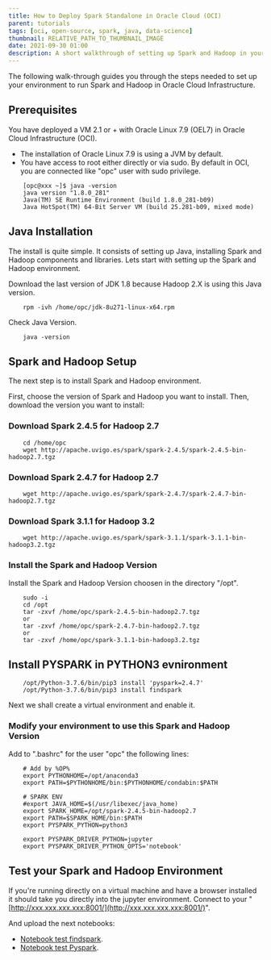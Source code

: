 ```yaml
---
title: How to Deploy Spark Standalone in Oracle Cloud (OCI)
parent: tutorials
tags: [oci, open-source, spark, java, data-science]
thumbnail: RELATIVE_PATH_TO_THUMBNAIL_IMAGE
date: 2021-09-30 01:00
description: A short walkthrough of setting up Spark and Hadoop in your OCI environment.
---
```

The following walk-through guides you through the steps needed to set up your environment to run Spark and Hadoop in Oracle Cloud Infrastructure.

## Prerequisites

You have deployed a VM 2.1 or + with Oracle Linux 7.9 (OEL7) in Oracle Cloud Infrastructure (OCI).

* The installation of Oracle Linux 7.9 is using a JVM by default.
* You have access to root either directly or via sudo. By default in OCI, you are connected like "opc" user with sudo privilege.

```console
    [opc@xxx ~]$ java -version
    java version "1.8.0_281"
    Java(TM) SE Runtime Environment (build 1.8.0_281-b09)
    Java HotSpot(TM) 64-Bit Server VM (build 25.281-b09, mixed mode)
```

## Java Installation

The install is quite simple. It consists of setting up Java, installing Spark and Hadoop components and libraries. Lets start with setting up the Spark and Hadoop environment.

Download the last version of JDK 1.8 because Hadoop 2.X is using this Java version.
```console
    rpm -ivh /home/opc/jdk-8u271-linux-x64.rpm
```

Check Java Version.
```console
    java -version
```

## Spark and Hadoop Setup

The next step is to install Spark and Hadoop environment.

First, choose the version of Spark and Hadoop you want to install. Then, download the version you want to install:

### Download Spark 2.4.5 for Hadoop 2.7
```console 
    cd /home/opc
    wget http://apache.uvigo.es/spark/spark-2.4.5/spark-2.4.5-bin-hadoop2.7.tgz
```

### Download Spark 2.4.7 for Hadoop 2.7
```console
    wget http://apache.uvigo.es/spark/spark-2.4.7/spark-2.4.7-bin-hadoop2.7.tgz
```

### Download Spark 3.1.1 for Hadoop 3.2
```console
    wget http://apache.uvigo.es/spark/spark-3.1.1/spark-3.1.1-bin-hadoop3.2.tgz
```

### Install the Spark and Hadoop Version

Install the Spark and Hadoop Version choosen in the directory "/opt".
```console
    sudo -i
    cd /opt
    tar -zxvf /home/opc/spark-2.4.5-bin-hadoop2.7.tgz
    or 
    tar -zxvf /home/opc/spark-2.4.7-bin-hadoop2.7.tgz
    or
    tar -zxvf /home/opc/spark-3.1.1-bin-hadoop3.2.tgz
```

## Install PYSPARK in PYTHON3 evnironment
```console 
    /opt/Python-3.7.6/bin/pip3 install 'pyspark=2.4.7'
    /opt/Python-3.7.6/bin/pip3 install findspark
```

Next we shall create a virtual environment and enable it.

### Modify your environment to use this Spark and Hadoop Version

Add to ".bashrc" for the user "opc" the following lines:
```console
    # Add by %OP%
    export PYTHONHOME=/opt/anaconda3
    export PATH=$PYTHONHOME/bin:$PYTHONHOME/condabin:$PATH

    # SPARK ENV
    #export JAVA_HOME=$(/usr/libexec/java_home)
    export SPARK_HOME=/opt/spark-2.4.5-bin-hadoop2.7
    export PATH=$SPARK_HOME/bin:$PATH
    export PYSPARK_PYTHON=python3

    export PYSPARK_DRIVER_PYTHON=jupyter
    export PYSPARK_DRIVER_PYTHON_OPTS='notebook'
```

## Test your Spark and Hadoop Environment

If you're running directly on a virtual machine and have a browser installed it should take you directly into the jupyter environment. Connect to your "[http://xxx.xxx.xxx.xxx:8001/](http://xxx.xxx.xxx.xxx:8001/)".

And upload the next notebooks:

* [Notebook test findspark](https://github.com/operard/oracle-cloud-tutorial/blob/main).
* [Notebook test Pyspark](https://github.com/operard/oracle-cloud-tutorial/blob/main).
